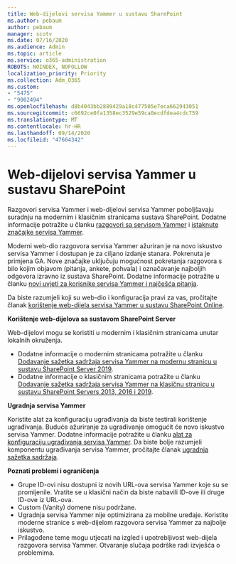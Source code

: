 ```yaml
---
title: Web-dijelovi servisa Yammer u sustavu SharePoint
ms.author: pebaum
author: pebaum
manager: scotv
ms.date: 07/16/2020
ms.audience: Admin
ms.topic: article
ms.service: o365-administration
ROBOTS: NOINDEX, NOFOLLOW
localization_priority: Priority
ms.collection: Adm_O365
ms.custom:
- "5475"
- "9002494"
ms.openlocfilehash: d8b4043bb2889429a18c477505e7eca662943051
ms.sourcegitcommit: c6692ce0fa1358ec3529e59ca0ecdfdea4cdc759
ms.translationtype: MT
ms.contentlocale: hr-HR
ms.lasthandoff: 09/14/2020
ms.locfileid: "47664342"
---
```

# <a name="yammer-web-parts-in-sharepoint"></a>Web-dijelovi servisa Yammer u sustavu SharePoint

Razgovori servisa Yammer i web-dijelovi servisa Yammer poboljšavaju suradnju na modernim i klasičnim stranicama sustava SharePoint. Dodatne informacije potražite u članku [razgovori sa servisom Yammer](https://support.microsoft.com/office/use-a-yammer-web-part-in-sharepoint-online-a53cfa0c-3d09-42c8-a286-1038a81c59da#conversations)  i  [istaknute značajke servisa Yammer](https://support.microsoft.com/office/use-a-yammer-web-part-in-sharepoint-online-a53cfa0c-3d09-42c8-a286-1038a81c59da#highlights).    

Moderni web-dio razgovora servisa Yammer ažuriran je na novo iskustvo servisa Yammer i dostupan je za ciljano izdanje stanara. Pokrenuta je primjena GA. Nove značajke uključuju mogućnost pokretanja razgovora s bilo kojim objavom (pitanja, ankete, pohvala) i označavanje najboljih odgovora izravno iz sustava SharePoint. Dodatne informacije potražite u članku [novi uvjeti za korisnike servisa Yammer i najčešća pitanja](https://docs.microsoft.com/yammer/get-started-with-yammer/newyammer-faq).

 Da biste razumjeli koji su web-dio i konfiguracija pravi za vas, pročitajte članak [korištenje web-dijela servisa Yammer u sustavu SharePoint Online](https://support.microsoft.com/office/use-a-yammer-web-part-in-sharepoint-online-a53cfa0c-3d09-42c8-a286-1038a81c59da).  

**Korištenje web-dijelova sa sustavom SharePoint Server**  

Web-dijelovi mogu se koristiti u modernim i klasičnim stranicama unutar lokalnih okruženja.

- Dodatne informacije o modernim stranicama potražite u članku [Dodavanje sažetka sadržaja servisa Yammer na modernu stranicu u sustavu SharePoint Server 2019](https://docs.microsoft.com/yammer/integrate-yammer-with-other-apps/embed-a-feed-into-a-sharepoint-site#add-a-yammer-feed-to-a-modern-page-in-sharepoint-server-2019). 
- Dodatne informacije o klasičnim stranicama potražite u članku [Dodavanje sažetka sadržaja servisa Yammer na klasičnu stranicu u sustavu SharePoint Servers 2013, 2016 i 2019](https://docs.microsoft.com/yammer/integrate-yammer-with-other-apps/embed-a-feed-into-a-sharepoint-site#add-a-yammer-feed-to-a-classic-page-in-sharepoint-servers-2013-2016-and-2019).

**Ugradnja servisa Yammer**  

Koristite alat za konfiguraciju ugrađivanja da biste testirali korištenje ugrađivanja. Buduće ažuriranje za ugrađivanje omogućit će novo iskustvo servisa Yammer. Dodatne informacije potražite u članku [alat za konfiguraciju ugrađivanja servisa Yammer](https://aka.ms/YammerEmbedConfigureTool). Da biste bolje razumjeli komponentu ugrađivanja servisa Yammer, pročitajte članak [ugradnja sažetka sadržaja](https://aka.ms/YammerDevDocs).

**Poznati problemi i ograničenja**

- Grupe ID-ovi nisu dostupni iz novih URL-ova servisa Yammer koje su se promijenile. Vratite se u klasični način da biste nabavili ID-ove ili druge ID-ove iz URL-ova.
- Custom (Vanity) domene nisu podržane.
- Ugradnja servisa Yammer nije optimizirana za mobilne uređaje. Koristite moderne stranice s web-dijelom razgovora servisa Yammer za najbolje iskustvo.
- Prilagođene teme mogu utjecati na izgled i upotrebljivost web-dijela razgovora servisa Yammer. Otvaranje slučaja podrške radi izvješća o problemima.